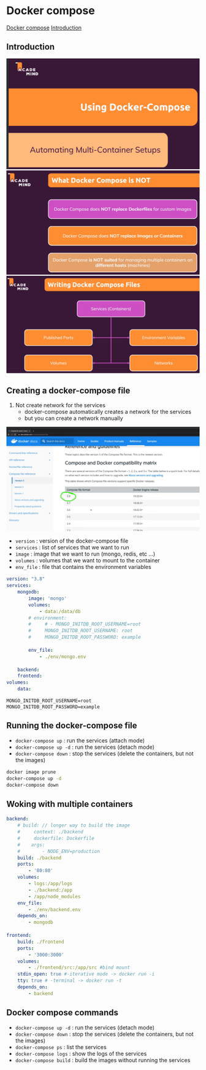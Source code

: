 # Docker compose

[Docker compose](#docker-compose)
    [Introduction](#introduction)

## Introduction

![alt text](./Img/Section_6/image.png)
![alt text](./Img/Section_6/image-1.png)
![alt text](./Img/Section_6/image-2.png)

## Creating a docker-compose file

1. Not create network for the services
    - docker-compose automatically creates a network for the services
    - but you can create a network manually

![version docker compose](./Img/Section_6/image-3.png)

- `version` : version of the docker-compose file
- `services` : list of services that we want to run
- `image` : image that we want to run (mongo, redis, etc ...)
- `volumes` : volumes that we want to mount to the container
- `env_file` : file that contains the environment variables

```yaml
version: "3.8"
services:
    mongodb:
        image: 'mongo'
        volumes:
            - data:/data/db
        # environment:
        #     # - MONGO_INITDB_ROOT_USERNAME=root
        #     MONGO_INITDB_ROOT_USERNAME: root
        #     MONGO_INITDB_ROOT_PASSWORD: example

        env_file:
            - ./env/mongo.env

    backend:
    frontend:
volumes:
    data:
```

```env
MONGO_INITDB_ROOT_USERNAME=root
MONGO_INITDB_ROOT_PASSWORD=example
```

## Running the docker-compose file

- `docker-compose up` : run the services (attach mode)
- `docker-compose up -d` : run the services (detach mode)
- `docker-compose down` : stop the services (delete the containers, but not the images)

```bash
docker image prune
docker-compose up -d
docker-compose down
```

## Woking with multiple containers

```yaml
backend:
    # build: // longer way to build the image
    #     context: ./backend
    #     dockerfile: Dockerfile
    #    args:
    #        - NODE_ENV=production
    build: ./backend
    ports:
        - '80:80'
    volumes:
        - logs:/app/logs
        - ./backend:/app
        - /app/node_modules
    env_file:
        - ./env/backend.env
    depends_on:
        - mongodb

frontend:
    build: ./frontend
    ports:
        - '3000:3000'
    volumes:
        - ./frontend/src:/app/src #bind mount
    stdin_open: true #-iterative mode -> docker run -i
    tty: true # -terminal -> docker run -t
    depends_on:
        - backend
```

## Docker compose commands

- `docker-compose up -d` : run the services (detach mode)
- `docker-compose down` : stop the services (delete the containers, but not the images)
- `docker-compose ps` : list the services
- `docker-compose logs` : show the logs of the services
- `docker-compose build` : build the images without running the services
